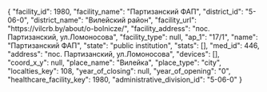 {
    "facility_id": 1980,
    "facility_name": "Партизанский ФАП",
    "district_id": "5-06-0",
    "district_name": "Вилейский район",
    "facility_url": "https:\/\/vilcrb.by\/about\/o-bolnicze\/",
    "facility_address": "пос. Партизанский, ул.Ломоносова",
    "facility_type": null,
    "ap_1": "17\/1",
    "name": "Партизанский ФАП",
    "state": "public institution",
    "stats": [],
    "med_id": 446,
    "address": "пос. Партизанский, ул.Ломоносова",
    "devices": [],
    "coord_x_y": null,
    "place_name": "Вилейка",
    "place_type": "city",
    "localties_key": 108,
    "year_of_closing": null,
    "year_of_opening": "0",
    "healthcare_facility_key": 1980,
    "administrative_division_id": "5-06-0"
}